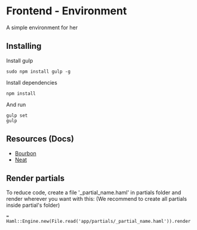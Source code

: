 # Frontend - Environment
A simple environment for her

## Installing 
Install gulp 
```
sudo npm install gulp -g
```
Install dependencies
```
npm install
```
And run
```
gulp set
gulp
```
## Resources (Docs)
- [Bourbon](https://www.bourbon.io/docs/latest/)
- [Neat](https://neat.bourbon.io/docs/latest/)

## Render partials
To reduce code, create a file '_partial_name.haml' in partials folder and render wherever you want with this: 
(We recommend to create all partials inside partial's folder)
```
= Haml::Engine.new(File.read('app/partials/_partial_name.haml')).render
```

